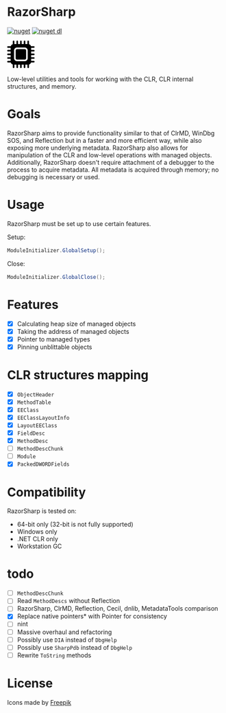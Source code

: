 # RazorSharp

[![nuget](https://img.shields.io/nuget/v/RazorSharp.svg?logo=NuGet)](https://www.nuget.org/packages/RazorSharp/)
[![nuget dl](https://img.shields.io/nuget/dt/RazorSharp.svg?logo=NuGet)](https://www.nuget.org/packages/RazorSharp/)

![Icon](https://github.com/Decimation/RazorSharp/raw/master/icon64.png)

Low-level utilities and tools for working with the CLR, CLR internal structures, and memory.

# Goals

RazorSharp aims to provide functionality similar to that of ClrMD, WinDbg SOS, and Reflection but in a faster and more efficient way, while also exposing more underlying metadata. 
RazorSharp also allows for manipulation of the CLR and low-level operations with managed objects. Additionally, RazorSharp doesn't require attachment of a debugger to the process to acquire metadata. All metadata is acquired through memory; no debugging is necessary or used.

# Usage

RazorSharp must be set up to use certain features.

Setup:

```C#
ModuleInitializer.GlobalSetup();
```

Close:

```C#
ModuleInitializer.GlobalClose();
```

# Features

- [x] Calculating heap size of managed objects
- [x] Taking the address of managed objects
- [x] Pointer to managed types
- [x] Pinning unblittable objects

# CLR structures mapping
- [x] `ObjectHeader`
- [x] `MethodTable`
- [x] `EEClass`
- [x] `EEClassLayoutInfo`
- [x] `LayoutEEClass`
- [x] `FieldDesc`
- [x] `MethodDesc`
- [ ] `MethodDescChunk`
- [ ] `Module`
- [x] `PackedDWORDFields`

# Compatibility
RazorSharp is tested on:
- 64-bit only (32-bit is not fully supported)
- Windows only
- .NET CLR only
- Workstation GC

# todo
- [ ] `MethodDescChunk`
- [ ] Read `MethodDescs` without Reflection
- [ ] RazorSharp, ClrMD, Reflection, Cecil, dnlib, MetadataTools comparison
- [x] Replace native pointers* with Pointer<T> for consistency
- [ ] nint
- [ ] Massive overhaul and refactoring
- [ ] Possibly use `DIA` instead of `DbgHelp`
- [ ] Possibly use `SharpPdb` instead of `DbgHelp`
- [ ] Rewrite `ToString` methods

# License

Icons made by <a href="https://www.freepik.com/" title="Freepik">Freepik</a>
